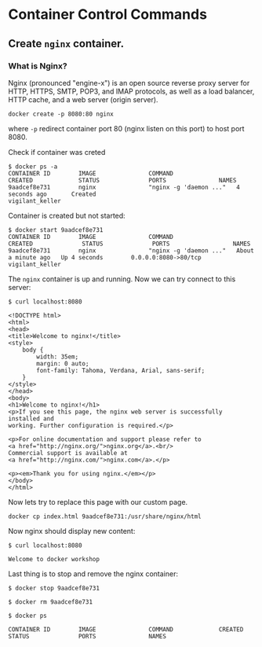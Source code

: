 # Container Control Commands

## Create `nginx` container.

### What is Nginx?

Nginx (pronounced "engine-x") is an open source reverse proxy server for HTTP, HTTPS, SMTP, POP3, and IMAP protocols, as well as a load balancer, HTTP cache, and a web server (origin server).


```
docker create -p 8080:80 nginx
```

where `-p` redirect container port 80 (nginx listen on this port) to host port 8080.

Check if container was creted 

```
$ docker ps -a
CONTAINER ID        IMAGE               COMMAND                  CREATED             STATUS              PORTS               NAMES
9aadcef8e731        nginx               "nginx -g 'daemon ..."   4 seconds ago       Created                                 vigilant_keller
```

Container is created but not started:

```
$ docker start 9aadcef8e731
CONTAINER ID        IMAGE               COMMAND                  CREATED              STATUS              PORTS                  NAMES
9aadcef8e731        nginx               "nginx -g 'daemon ..."   About a minute ago   Up 4 seconds        0.0.0.0:8080->80/tcp   vigilant_keller

```
The `nginx` container is up and running. Now we can try connect to this server:

```
$ curl localhost:8080

<!DOCTYPE html>
<html>
<head>
<title>Welcome to nginx!</title>
<style>
    body {
        width: 35em;
        margin: 0 auto;
        font-family: Tahoma, Verdana, Arial, sans-serif;
    }
</style>
</head>
<body>
<h1>Welcome to nginx!</h1>
<p>If you see this page, the nginx web server is successfully installed and
working. Further configuration is required.</p>

<p>For online documentation and support please refer to
<a href="http://nginx.org/">nginx.org</a>.<br/>
Commercial support is available at
<a href="http://nginx.com/">nginx.com</a>.</p>

<p><em>Thank you for using nginx.</em></p>
</body>
</html>

```

Now lets try to replace this page with our custom page.

```
docker cp index.html 9aadcef8e731:/usr/share/nginx/html
```

Now nginx should display new content:

```
$ curl localhost:8080

Welcome to docker workshop
```

Last thing is to stop and remove the nginx container:

```
$ docker stop 9aadcef8e731

$ docker rm 9aadcef8e731

$ docker ps 

CONTAINER ID        IMAGE               COMMAND             CREATED             STATUS              PORTS               NAMES

```


